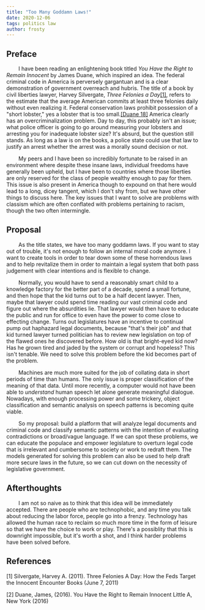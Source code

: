 ```yaml
---
title: "Too Many Goddamn Laws!"
date: 2020-12-06
tags: politics law
author: frosty
---
```

## Preface
&nbsp;&nbsp;&nbsp;&nbsp;&nbsp;&nbsp;&nbsp;&nbsp;I have been reading an enlightening book titled *You Have the Right to Remain Innocent* by James Duane, which inspired an idea. The federal criminal code in America is perversely gargantuan and is a clear demonstration of government overreach and hubris. The title of a book by civil liberties lawyer, Harvey Silvergate, *Three Felonies a Day*[[1]](#1), refers to the estimate that the average American commits at least three felonies daily without even realizing it. Federal conservation laws prohibit possession of a "short lobster," yes a lobster that is too small.[[Duane 18]](#2) America clearly has an overcriminalization problem. Day to day, this probably isn't an issue; what police officer is going to go around measuring your lobsters and arresting you for inadequate lobster size? It's absurd, but the question still stands. As long as a law is on the books, a police state could use that law to justify an arrest whether the arrest was a morally sound decision or not.

&nbsp;&nbsp;&nbsp;&nbsp;&nbsp;&nbsp;&nbsp;&nbsp;My peers and I have been so incredibly fortunate to be raised in an environment where despite these insane laws, individual freedoms have generally been upheld, but I have been to countries where those liberties are only reserved for the class of people wealthy enough to pay for them. This issue is also present in America though to expound on that here would lead to a long, dicey tangent, which I don't shy from, but we have other things to discuss here. The key issues that I want to solve are problems with classism which are often conflated with problems pertaining to racism, though the two often intermingle.

## Proposal
&nbsp;&nbsp;&nbsp;&nbsp;&nbsp;&nbsp;&nbsp;&nbsp;As the title states, we have too many goddamn laws. If you want to stay out of trouble, it's not enough to follow an internal moral code anymore. I want to create tools in order to tear down some of these horrendous laws and to help revitalize them in order to maintain a legal system that both pass judgement with clear intentions and is flexible to change.

&nbsp;&nbsp;&nbsp;&nbsp;&nbsp;&nbsp;&nbsp;&nbsp;Normally, you would have to send a reasonably smart child to a knowledge factory for the better part of a decade, spend a small fortune, and then hope that the kid turns out to be a half decent lawyer. Then, maybe that lawyer could spend time reading our vast criminal code and figure out where the absurdities lie. That lawyer would then have to educate the public and run for office to even have the power to come close to effecting change. Turns out legislatures have an incentive to continual pump out haphazard legal documents, because "that's their job" and that kid turned lawyer turned politician has to review new legislation on top of the flawed ones he discovered before. How old is that bright-eyed kid now? Has he grown tired and jaded by the system or corrupt and hopeless? This isn't tenable. We need to solve this problem before the kid becomes part of the problem.

&nbsp;&nbsp;&nbsp;&nbsp;&nbsp;&nbsp;&nbsp;&nbsp;Machines are much more suited for the job of collating data in short periods of time than humans. The only issue is proper classification of the meaning of that data. Until more recently, a computer would not have been able to *understand* human speech let alone generate meaningful dialogue. Nowadays, with enough processing power and some trickery, object classification and semantic analysis on speech patterns is becoming quite viable.

&nbsp;&nbsp;&nbsp;&nbsp;&nbsp;&nbsp;&nbsp;&nbsp;So my proposal: build a platform that will analyze legal documents and criminal code and classify semantic patterns with the intention of evaluating contradictions or broad/vague language. If we can spot these problems, we can educate the populace and empower legislature to overturn legal code that is irrelevant and cumbersome to society or work to redraft them. The models generated for solving this problem can also be used to help draft more secure laws in the future, so we can cut down on the necessity of legislative government.

## Afterthoughts
&nbsp;&nbsp;&nbsp;&nbsp;&nbsp;&nbsp;&nbsp;&nbsp;I am not so naive as to think that this idea will be immediately accepted. There are people who are technophobic, and any time you talk about reducing the labor force, people go into a frenzy. Technology has allowed the human race to reclaim so much more time in the form of leisure so that we have the choice to work or play. There's a possiblity that this is downright impossible, but it's worth a shot, and I think harder problems have been solved before.

## References
<a id="1">[1]</a>
Silvergate, Harvey A. (2011).
Three Felonies A Day: How the Feds Target the Innocent
Encounter Books (June 7, 2011)

<a id="2">[2]</a>
Duane, James, (2016).
You Have the Right to Remain Innocent
Little A, New York (2016)